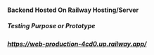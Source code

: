 

#### Backend Hosted On Railway Hosting/Server
##### Testing Purpose or Prototype
##### https://web-production-4cd0.up.railway.app/